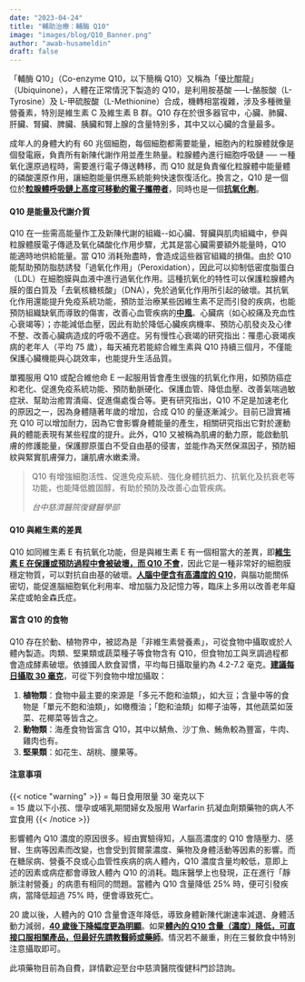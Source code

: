 ```yaml
---
date: "2023-04-24"
title: "輔助治療：輔酶 Q10"
image: "images/blog/Q10_Banner.png"
author: "awab-husameldin"
draft: false
---
```


「輔酶 Q10」（Co-enzyme Q10，以下簡稱 Q10）又稱為「優比醌龍」（Ubiquinone），人體在正常情況下製造的 Q10，是利用胺基酸 ──L-酪胺酸（L-Tyrosine）及 L-甲硫胺酸（L-Methionine）合成，機轉相當複雜，涉及多種微量營養素，特別是維生素 C 及維生素 B 群。Q10 存在於很多器官中，心臟、肺臟、肝臟、腎臟、脾臟、胰臟和腎上腺的含量特別多，其中又以心臟的含量最多。

成年人的身體大約有 60 兆個細胞，每個細胞都需要能量，細胞內的粒腺體就像是個發電廠，負責所有新陳代謝作用並產生熱量。粒腺體內進行細胞呼吸鏈 ── 一種氧化還原過程時，需要進行電子傳送轉移，而 Q10 就是負責催化粒腺體中能量體的磷酸還原作用，讓細胞能量供應系統能夠快速恢復活化。換言之，Q10 是一個位於<u>**粒腺體呼吸鏈上高度可移動的電子攜帶者**</u>，同時也是一個<u>**抗氧化劑**</u>。

#### **Q10 是能量及代謝介質**

Q10 在一些需高能量作工及新陳代謝的組織--如心臟、腎臟與肌肉組織中，參與粒腺體膜電子傳遞及氧化磷酸化作用步驟，尤其是當心臟需要額外能量時，Q10 能適時地供給能量。當 Q10 消耗殆盡時，會造成這些器官組織的損傷。由於 Q10 能幫助預防脂肪誘發「過氧化作用」（Peroxidation），因此可以抑制低密度脂蛋白（LDL）在細胞膜與血液中進行過氧化作用。這種抗氧化的特性可以保護粒腺體內膜的蛋白質及「去氧核糖核酸」（DNA），免於過氧化作用所引起的破壞。其抗氧化作用還能提升免疫系統功能，預防並治療某些因維生素不足而引發的疾病，也能預防組織缺氧而導致的傷害，改善心血管疾病的<u>**中風**</u>、心臟病（如心絞痛及充血性心衰竭等）；亦能減低血壓，因此有助於降低心臟疾病機率、預防心肌發炎及心律不整、改善心臟病造成的呼吸不適症。另有慢性心衰竭的研究指出：罹患心衰竭疾病的老年人（平均 75 歲），每天補充若能綜合維生素與 Q10 持續三個月，不僅能保護心臟機能與心跳效率，也能提升生活品質。

單獨服用 Q10 或配合維他命 E 一起服用皆會產生很強的抗氧化作用，如預防癌症和老化、促進免疫系統功能、預防動脈硬化、保護血管、降低血壓、改善氣喘過敏症狀、幫助治癒胃潰瘍、促進傷處復合等。更有研究指出，Q10 不足是加速老化的原因之一，因為身體隨著年歲的增加，合成 Q10 的量逐漸減少。目前已證實補充 Q10 可以增加耐力，因為它會影響身體能量的產生，相關研究指出它對於運動員的體能表現有某些程度的提升。此外，Q10 又被稱為肌膚的動力原，能啟動肌膚的修護能量，保護膠原蛋白不受自由基的侵害，並能作為天然保濕因子，預防細紋與緊實肌膚彈力，讓肌膚水嫩柔滑。

> Q10 有增強細胞活性、促進免疫系統、強化身體抗扺力、抗氧化及抗衰老等功能，也能降低膽固醇，有助於預防及改善心血管疾病。
>
> <cite>台中慈濟醫院復健醫學部</cite>

#### **Q10 與維生素的差異**

Q10 如同維生素 E 有抗氧化功能，但是與維生素 E 有一個相當大的差異，即<u>**維生素 E 在保護或預防過程中會被破壞，而 Q10 不會**</u>，因此它是一種非常好的細胞膜穩定物質，可以對抗自由基的破壞。<u>**人腦中便含有高濃度的 Q10**</u>，與腦功能關係密切，能促進腦細胞氧化利用率、增加腦力及記憶力等，臨床上多用以改善老年癡呆症或帕金森氏症。

#### **富含 Q10 的食物**

Q10 存在於動、植物界中，被認為是「非維生素營養素」，可從食物中攝取或於人體內製造。肉類、堅果類或蔬菜種子等食物含有 Q10，但食物加工與烹調過程都會造成酵素破壞。依據國人飲食習慣，平均每日攝取量約為 4.2-7.2 毫克。<u>**建議每日攝取 30 毫克**</u>，可從下列食物中增加攝取：

1. **植物類**：食物中最主要的來源是「多元不飽和油類」，如大豆；含量中等的食物是「單元不飽和油類」，如橄欖油；「飽和油類」如椰子油等，其他蔬菜如菠菜、花椰菜等皆含之。
2. **動物類**：海產食物皆富含 Q10，其中以鯖魚、沙丁魚、鮪魚較為豐富，牛肉、雞肉也有。
3. **堅果類**：如花生、胡桃、腰果等。

#### **注意事項**

{{< notice "warning" >}}
= 每日食用限量 30 毫克以下<br>
= 15 歲以下小孩、懷孕或哺乳期間婦女及服用 Warfarin 抗凝血劑類藥物的病人不宜食用
{{< /notice >}}

影響體內 Q10 濃度的原因很多。經由實驗得知，人腦高濃度的 Q10 會隨壓力、感冒、生病等因素而改變，也會受到賀爾蒙濃度、藥物及身體活動等因素的影響。而在糖尿病、營養不良或心血管性疾病的病人體內，Q10 濃度含量均較低，意即上述的因素或病症都會導致人體內 Q10 的消耗。臨床醫學上也發現，正在進行「靜脈注射營養」的病患有相同的問題。當體內 Q10 含量降低 25% 時，便可引發疾病，當降低超過 75% 時，便會導致死亡。

20 歲以後，人體內的 Q10 含量會逐年降低，導致身體新陳代謝速率減退、身體活動力減弱，<u>**40 歲後下降幅度更為明顯**</u>。如果<u>**體內的 Q10 含量（濃度）降低，可直接口服相關產品，但最好先請教醫師或藥師**</u>。情況若不嚴重，則在三餐飲食中特別注意攝取即可。

此項藥物目前為自費，詳情歡迎至台中慈濟醫院復健科門診諮詢。
